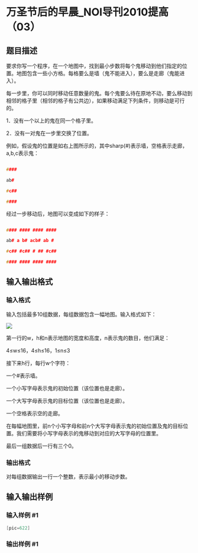 # 万圣节后的早晨_NOI导刊2010提高（03）

## 题目描述

要求你写一个程序，在一个地图中，找到最小步数将每个鬼移动到他们指定的位置。地图包含一些小方格。每格要么是墙（鬼不能进入），要么是走廊（鬼能进入）。

每一步里，你可以同时移动任意数量的鬼。每个鬼要么待在原地不动，要么移动到相邻的格子里（相邻的格子有公共边），如果移动满足下列条件，则移动是可行的。

1．没有一个以上的鬼在同一个格子里。

2．没有一对鬼在一步里交换了位置。

例如，假设鬼的位置是如右上图所示的，其中sharp(#)表示墙，空格表示走廊，a,b,c表示鬼：

```cpp

####

ab#

#c##

####

```

经过一步移动后，地图可以变成如下的样子：

```cpp

#### #### #### ####

ab# a b# acb# ab #

#c## #c## # ## #c##

#### #### #### ####

```

## 输入输出格式

### 输入格式

输入包括最多10组数据，每组数据包含一幅地图。输入格式如下：

![](https://cdn.luogu.com.cn/upload/pic/621.png)

第一行的w，h和n表示地图的宽度和高度，n表示鬼的数目，他们满足：

4≤w≤16，4≤h≤16，1≤n≤3

接下来h行，每行w个字符：

一个#表示墙。

一个小写字母表示鬼的初始位置（该位置也是走廊）。

一个大写字母表示鬼的目标位置（该位置也是走廊）。

一个空格表示空的走廊。

在每幅地图里，前n个小写字母和前n个大写字母表示鬼的初始位置及鬼的目标位置。我们需要将小写字母表示的鬼移动到对应的大写字母的位置里。

最后一组数据后一行有三个0。

### 输出格式

对每组数据输出一行一个整数，表示最小的移动步数。

## 输入输出样例

### 输入样例 #1

```cpp
[pic=622]
```


### 输出样例 #1

```cpp

```
